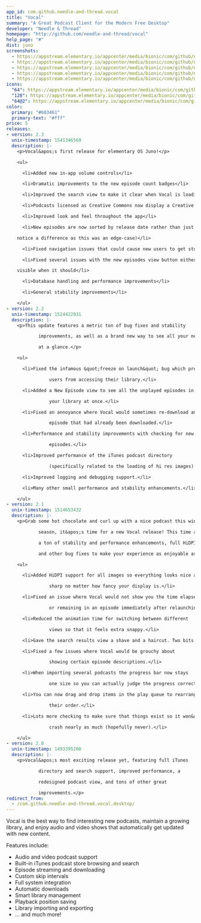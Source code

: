 ```yaml
---
app_id: com.github.needle-and-thread.vocal
title: "Vocal"
summary: "A Great Podcast Client for the Modern Free Desktop"
developer: "Needle & Thread"
homepage: "http://github.com/needle-and-thread/vocal"
help_page: "#"
dist: juno
screenshots:
  - https://appstream.elementary.io/appcenter/media/bionic/com/github/needle-and-thread.vocal/72E58EB8AC9F3D8AAADE07CB2A9F9E01/screenshots/image-1_orig.png
  - https://appstream.elementary.io/appcenter/media/bionic/com/github/needle-and-thread.vocal/72E58EB8AC9F3D8AAADE07CB2A9F9E01/screenshots/image-2_orig.png
  - https://appstream.elementary.io/appcenter/media/bionic/com/github/needle-and-thread.vocal/72E58EB8AC9F3D8AAADE07CB2A9F9E01/screenshots/image-3_orig.png
  - https://appstream.elementary.io/appcenter/media/bionic/com/github/needle-and-thread.vocal/72E58EB8AC9F3D8AAADE07CB2A9F9E01/screenshots/image-4_orig.png
  - https://appstream.elementary.io/appcenter/media/bionic/com/github/needle-and-thread.vocal/72E58EB8AC9F3D8AAADE07CB2A9F9E01/screenshots/image-5_orig.png
icons:
  "64": https://appstream.elementary.io/appcenter/media/bionic/com/github/needle-and-thread.vocal/72E58EB8AC9F3D8AAADE07CB2A9F9E01/icons/64x64/com.github.needle-and-thread.vocal_com.github.needle-and-thread.vocal.png
  "128": https://appstream.elementary.io/appcenter/media/bionic/com/github/needle-and-thread.vocal/72E58EB8AC9F3D8AAADE07CB2A9F9E01/icons/128x128/com.github.needle-and-thread.vocal_com.github.needle-and-thread.vocal.png
  "64@2": https://appstream.elementary.io/appcenter/media/bionic/com/github/needle-and-thread.vocal/72E58EB8AC9F3D8AAADE07CB2A9F9E01/icons/64x64@2/com.github.needle-and-thread.vocal_com.github.needle-and-thread.vocal.png
color:
  primary: "#603461"
  primary-text: "#fff"
price: 5
releases:
- version: 2.3
  unix-timestamp: 1541346569
  description: |-
    <p>Vocal&apos;s first release for elementary OS Juno!</p>

    <ul>

      <li>Added new in-app volume controls</li>

      <li>Dramatic improvements to the new episode count badges</li>

      <li>Improved the search view to make it clear when Vocal is loading results from iTunes</li>

      <li>Podcasts licensed as Creative Commons now display a Creative Commons logo</li>

      <li>Improved look and feel throughout the app</li>

      <li>New episodes are now sorted by release date rather than just their position in the RSS feed (most users will not

    notice a difference as this was an edge-case)</li>

      <li>Fixed navigation issues that could cause new users to get stuck during the setup process</li>

      <li>Fixed several issues with the new episodes view button either being visible when it should not be, or not being

    visible when it should</li>

      <li>Database handling and performance improvements</li>

      <li>General stability improvements</li>

    </ul>
- version: 2.2
  unix-timestamp: 1524422931
  description: |-
    <p>This update features a metric ton of bug fixes and stability

            improvements, as well as a brand new way to see all your new episodes

            at a glance.</p>

    <ul>

      <li>Fixed the infamous &quot;freeze on launch&quot; bug which prevented some

                users from accessing their library.</li>

      <li>Added a New Episode view to see all the unplayed episodes in

                your library at once.</li>

      <li>Fixed an annoyance where Vocal would sometimes re-download an

                episode that had already been downloaded.</li>

      <li>Performance and stability improvements with checking for new

                episodes.</li>

      <li>Improved performance of the iTunes podcast directory

                (specifically related to the loading of hi res images).</li>

      <li>Improved logging and debugging support.</li>

      <li>Many other small performance and stability enhancements.</li>

    </ul>
- version: 2.1
  unix-timestamp: 1514653432
  description: |-
    <p>Grab some hot chocolate and curl up with a nice podcast this winter

            season, it&apos;s time for a new Vocal release! This time around, enjoy

            a ton of stability and performance enhancements, full HiDPI support, 

            and other bug fixes to make your experience as enjoyable as possible.</p>

    <ul>

      <li>Added HiDPI support for all images so everything looks nice and

    	        sharp no matter how fancy your display is.</li>

      <li>Fixed an issue where Vocal would not show you the time elapsed

    	        or remaining in an episode immediately after relaunching the app.</li>

      <li>Reduced the animation time for switching between different

    	        views so that it feels extra snappy.</li>

      <li>Gave the search results view a shave and a haircut. Two bits.</li>

      <li>Fixed a few issues where Vocal would be grouchy about

    	        showing certain episode descriptions.</li>

      <li>When importing several podcasts the progress bar now stays

    	        one size so you can actually judge the progress correctly.</li>

      <li>You can now drag and drop items in the play queue to rearrange

    	        their order.</li>

      <li>Lots more checking to make sure that things exist so it won&apos;t

    	        crash nearly as much (hopefully never).</li>

    </ul>
- version: 2.0
  unix-timestamp: 1493395200
  description: |-
    <p>Vocal&apos;s most exciting release yet, featuring full iTunes

    		directory and search support, improved performance, a

    		redesigned podcast view, and tons of other great

    		improvements.</p>
redirect_from:
  - /com.github.needle-and-thread.vocal.desktop/
---
```


<p>Vocal is the best way to find interesting new podcasts, maintain a growing library,
      and enjoy audio and video shows that automatically get updated with new content.</p>
<p>Features include:</p>
<ul>
  <li>Audio and video podcast support</li>
  <li>Built-in iTunes podcast store browsing and search</li>
  <li>Episode streaming and downloading</li>
  <li>Custom skip intervals</li>
  <li>Full system integration</li>
  <li>Automatic downloads</li>
  <li>Smart library management</li>
  <li>Playback position saving</li>
  <li>Library importing and exporting</li>
  <li>... and much more!</li>
</ul>